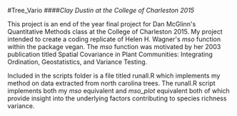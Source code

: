 #Tree_Vario
####_Clay Dustin at the College of Charleston 2015_

This project is an end of the year final project for Dan McGlinn's Quantitative Methods class at the College of Charleston 2015. My project intended to create a coding replicate of Helen H. Wagner's _mso_ function within the package vegan. The _mso_ function was motivated by her 2003 publication titled Spatial Covariance in Plant Communities: Integrating Ordination, Geostatistics, and Variance Testing. 

Included in the scripts folder is a file titled runall.R which implements my method on data extracted from north carolina trees. The runall.R script implements both my _mso_ equivalent and _mso_plot_ equivalent both of which provide insight into the underlying factors contributing to species richness variance. 